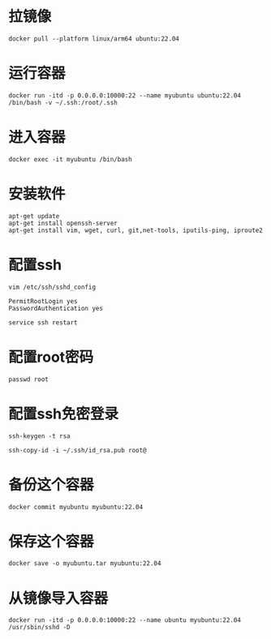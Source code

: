 # 拉镜像
```
docker pull --platform linux/arm64 ubuntu:22.04
```
# 运行容器
```
docker run -itd -p 0.0.0.0:10000:22 --name myubuntu ubuntu:22.04 /bin/bash -v ~/.ssh:/root/.ssh
```
# 进入容器
```
docker exec -it myubuntu /bin/bash
```
# 安装软件
```
apt-get update
apt-get install openssh-server
apt-get install vim, wget, curl, git,net-tools, iputils-ping, iproute2
```
# 配置ssh
```
vim /etc/ssh/sshd_config
```
```
PermitRootLogin yes
PasswordAuthentication yes
```
```
service ssh restart
```
# 配置root密码
```
passwd root
```
# 配置ssh免密登录
```
ssh-keygen -t rsa
```
```
ssh-copy-id -i ~/.ssh/id_rsa.pub root@
```

# 备份这个容器
```
docker commit myubuntu myubuntu:22.04
```
# 保存这个容器
```
docker save -o myubuntu.tar myubuntu:22.04
```

# 从镜像导入容器
```
docker run -itd -p 0.0.0.0:10000:22 --name ubuntu myubuntu:22.04 /usr/sbin/sshd -D
```